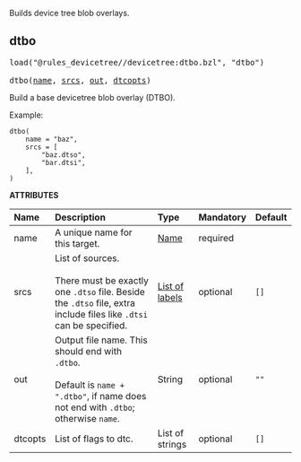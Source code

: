 <!-- Generated with Stardoc: http://skydoc.bazel.build -->

Builds device tree blob overlays.

<a id="dtbo"></a>

## dtbo

<pre>
load("@rules_devicetree//devicetree:dtbo.bzl", "dtbo")

dtbo(<a href="#dtbo-name">name</a>, <a href="#dtbo-srcs">srcs</a>, <a href="#dtbo-out">out</a>, <a href="#dtbo-dtcopts">dtcopts</a>)
</pre>

Build a base devicetree blob overlay (DTBO).

Example:

```starlark
dtbo(
    name = "baz",
    srcs = [
        "baz.dtso",
        "bar.dtsi",
    ],
)
```

**ATTRIBUTES**


| Name  | Description | Type | Mandatory | Default |
| :------------- | :------------- | :------------- | :------------- | :------------- |
| <a id="dtbo-name"></a>name |  A unique name for this target.   | <a href="https://bazel.build/concepts/labels#target-names">Name</a> | required |  |
| <a id="dtbo-srcs"></a>srcs |  List of sources.<br><br>There must be exactly one `.dtso` file. Beside the `.dtso` file, extra include files like `.dtsi` can be specified.   | <a href="https://bazel.build/concepts/labels">List of labels</a> | optional |  `[]`  |
| <a id="dtbo-out"></a>out |  Output file name. This should end with `.dtbo`.<br><br>Default is `name + ".dtbo"`, if name does not end with `.dtbo`; otherwise `name`.   | String | optional |  `""`  |
| <a id="dtbo-dtcopts"></a>dtcopts |  List of flags to dtc.   | List of strings | optional |  `[]`  |


